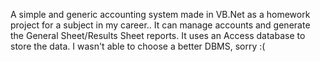 A simple and generic accounting system made in VB.Net as a homework project for a subject in my career.. It can manage accounts and generate the General Sheet/Results Sheet reports. It uses an Access database to store the data. I wasn't able to choose a better DBMS, sorry :(